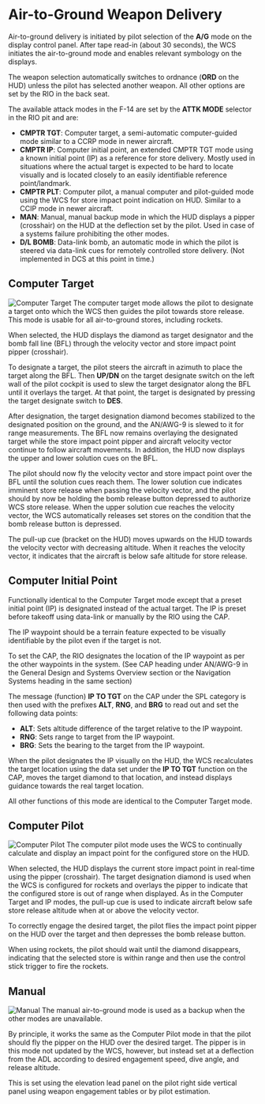 # Air-to-Ground Weapon Delivery
Air-to-ground delivery is initiated by pilot selection of the **A/G** mode on the display control panel. After tape read-in (about 30 seconds), the WCS initiates the air-to-ground mode and enables relevant symbology on the displays.

The weapon selection automatically switches to ordnance (**ORD** on the HUD) unless the pilot has selected another weapon. All other options are set by the RIO in the back seat.

The available attack modes in the F-14 are set by the **ATTK MODE** selector in the RIO pit and are:
- **CMPTR TGT**: Computer target, a semi-automatic computer-guided mode similar to a CCRP mode in newer aircraft.
- **CMPTR IP**: Computer initial point, an extended CMPTR TGT mode using a known initial point (IP) as a reference for store delivery. Mostly used in situations where the actual target is expected to be hard to locate visually and is located closely to an easily identifiable reference point/landmark.
- **CMPTR PLT**: Computer pilot, a manual computer and pilot-guided mode using the WCS for store impact point indication on HUD. Similar to a CCIP mode in newer aircraft.
- **MAN**: Manual, manual backup mode in which the HUD displays a pipper (crosshair) on the HUD at the deflection set by the pilot. Used in case of a systems failure prohibiting the other modes.
- **D/L BOMB**: Data-link bomb, an automatic mode in which the pilot is steered via data-link cues for remotely controlled store delivery. (Not implemented in DCS at this point in time.)

## Computer Target
![Computer Target](images/cmptrtgt.png)
The computer target mode allows the pilot to designate a target onto which the WCS then guides the pilot towards store release. This mode is usable for all air-to-ground stores, including rockets.

When selected, the HUD displays the diamond as target designator and the bomb fall line (BFL) through the velocity vector and store impact point pipper (crosshair).

To designate a target, the pilot steers the aircraft in azimuth to place the target along the BFL. Then **UP/DN** on the target designate switch on the left wall of the pilot cockpit is used to slew the target designator along the BFL until it overlays the target. At that point, the target is designated by pressing the target designate switch to **DES**.

After designation, the target designation diamond becomes stabilized to the designated position on the ground, and the AN/AWG-9 is slewed to it for range measurements. The BFL now remains overlaying the designated target while the store impact point pipper and aircraft velocity vector continue to follow aircraft movements. In addition, the HUD now displays the upper and lower solution cues on the BFL.

The pilot should now fly the velocity vector and store impact point over the BFL until the solution cues reach them. The lower solution cue indicates imminent store release when passing the velocity vector, and the pilot should by now be holding the bomb release button depressed to authorize WCS store release. When the upper solution cue reaches the velocity vector, the WCS automatically releases set stores on the condition that the bomb release button is depressed.

The pull-up cue (bracket on the HUD) moves upwards on the HUD towards the velocity vector with decreasing altitude. When it reaches the velocity vector, it indicates that the aircraft is below safe altitude for store release.

## Computer Initial Point
Functionally identical to the Computer Target mode except that a preset initial point (IP) is designated instead of the actual target. The IP is preset before takeoff using data-link or manually by the RIO using the CAP.

The IP waypoint should be a terrain feature expected to be visually identifiable by the pilot even if the target is not.

To set the CAP, the RIO designates the location of the IP waypoint as per the other waypoints in the system. (See CAP heading under AN/AWG-9 in the General Design and Systems Overview section or the Navigation Systems heading in the same section)

The message (function) **IP TO TGT** on the CAP under the SPL category is then used with the prefixes **ALT**, **RNG**, and **BRG** to read out and set the following data points:
- **ALT**: Sets altitude difference of the target relative to the IP waypoint.
- **RNG**: Sets range to target from the IP waypoint.
- **BRG**: Sets the bearing to the target from the IP waypoint.

When the pilot designates the IP visually on the HUD, the WCS recalculates the target location using the data set under the **IP TO TGT** function on the CAP, moves the target diamond to that location, and instead displays guidance towards the real target location.

All other functions of this mode are identical to the Computer Target mode.

## Computer Pilot
![Computer Pilot](images/cmptrpilot.png)
The computer pilot mode uses the WCS to continually calculate and display an impact point for the configured store on the HUD.

When selected, the HUD displays the current store impact point in real-time using the pipper (crosshair). The target designation diamond is used when the WCS is configured for rockets and overlays the pipper to indicate that the configured store is out of range when displayed. As in the Computer Target and IP modes, the pull-up cue is used to indicate aircraft below safe store release altitude when at or above the velocity vector.

To correctly engage the desired target, the pilot flies the impact point pipper on the HUD over the target and then depresses the bomb release button.

When using rockets, the pilot should wait until the diamond disappears, indicating that the selected store is within range and then use the control stick trigger to fire the rockets.

## Manual
![Manual](images/man.png)
The manual air-to-ground mode is used as a backup when the other modes are unavailable.

By principle, it works the same as the Computer Pilot mode in that the pilot should fly the pipper on the HUD over the desired target. The pipper is in this mode not updated by the WCS, however, but instead set at a deflection from the ADL according to desired engagement speed, dive angle, and release altitude.

This is set using the elevation lead panel on the pilot right side vertical panel using weapon engagement tables or by pilot estimation.
